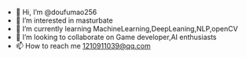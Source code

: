 - 👋 Hi, I’m @doufumao256
- 👀 I’m interested in masturbate
- 🌱 I’m currently learning  MachineLearning,DeepLeaning,NLP,openCV
- 💞️ I’m looking to collaborate on Game developer,AI enthusiasts
- 📫 How to reach me 1210911039@qq.com

<!---
doufumao256/doufumao256 is a ✨ special ✨ repository because its `README.md` (this file) appears on your GitHub profile.
You can click the Preview link to take a look at your changes.
--->
